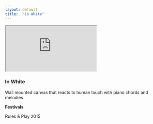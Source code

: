 ```yaml
---
layout: default
title:  "In White"
---
```


<div class="right">
  <div class="row">
      <!-- 16:9 aspect ratio -->
      <div class="embed-responsive embed-responsive-16by9">
         <iframe class="embed-responsive-item" src="https://player.vimeo.com/video/256188768" webkitallowfullscreen mozallowfullscreen allowfullscreen></iframe>
      </div>
  </div>

  <h3 align="left">In White</h3>
  <p>Wall mounted canvas that reacts to human touch with piano chords and melodies.</p>
  <b>Festivals</b>
  <p>Rules & Play 2015</p>
</div>
